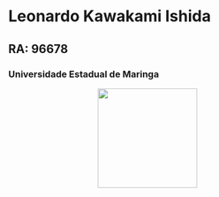  # Leonardo Kawakami Ishida 
 ## RA: 96678
 ### Universidade Estadual de Maringa

<div align="center">
  <a href="https://github.com/ra96678">
  <img height="180em" src="https://github-readme-stats.vercel.app/api?username=ra96678&show_icons=false&theme=light&include_all_commits=true&count_private=true"/>
</div>

